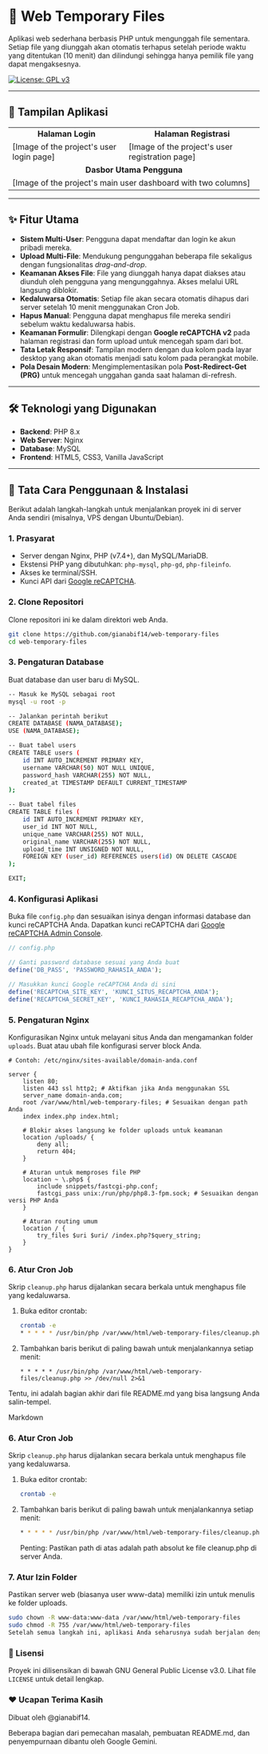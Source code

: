 # 📂 Web Temporary Files

Aplikasi web sederhana berbasis PHP untuk mengunggah file sementara. Setiap file yang diunggah akan otomatis terhapus setelah periode waktu yang ditentukan (10 menit) dan dilindungi sehingga hanya pemilik file yang dapat mengaksesnya.

[![License: GPL v3](https://img.shields.io/badge/License-GPLv3-blue.svg)](https://www.gnu.org/licenses/gpl-3.0)

---

## 📸 Tampilan Aplikasi

<table>
  <tr>
    <td align="center"><strong>Halaman Login</strong></td>
    <td align="center"><strong>Halaman Registrasi</strong></td>
  </tr>
  <tr>
    <td>[Image of the project's user login page]</td>
    <td>[Image of the project's user registration page]</td>
  </tr>
  <tr>
    <td colspan="2" align="center"><strong>Dasbor Utama Pengguna</strong></td>
  </tr>
    <tr>
    <td colspan="2">[Image of the project's main user dashboard with two columns]</td>
  </tr>
</table>

---

## ✨ Fitur Utama

- **Sistem Multi-User**: Pengguna dapat mendaftar dan login ke akun pribadi mereka.
- **Upload Multi-File**: Mendukung pengunggahan beberapa file sekaligus dengan fungsionalitas *drag-and-drop*.
- **Keamanan Akses File**: File yang diunggah hanya dapat diakses atau diunduh oleh pengguna yang mengunggahnya. Akses melalui URL langsung diblokir.
- **Kedaluwarsa Otomatis**: Setiap file akan secara otomatis dihapus dari server setelah 10 menit menggunakan Cron Job.
- **Hapus Manual**: Pengguna dapat menghapus file mereka sendiri sebelum waktu kedaluwarsa habis.
- **Keamanan Formulir**: Dilengkapi dengan **Google reCAPTCHA v2** pada halaman registrasi dan form upload untuk mencegah spam dari bot.
- **Tata Letak Responsif**: Tampilan modern dengan dua kolom pada layar desktop yang akan otomatis menjadi satu kolom pada perangkat mobile.
- **Pola Desain Modern**: Mengimplementasikan pola **Post-Redirect-Get (PRG)** untuk mencegah unggahan ganda saat halaman di-refresh.

---

## 🛠️ Teknologi yang Digunakan

- **Backend**: PHP 8.x
- **Web Server**: Nginx
- **Database**: MySQL
- **Frontend**: HTML5, CSS3, Vanilla JavaScript

---

## 🚀 Tata Cara Penggunaan & Instalasi

Berikut adalah langkah-langkah untuk menjalankan proyek ini di server Anda sendiri (misalnya, VPS dengan Ubuntu/Debian).

### 1. Prasyarat
- Server dengan Nginx, PHP (v7.4+), dan MySQL/MariaDB.
- Ekstensi PHP yang dibutuhkan: `php-mysql`, `php-gd`, `php-fileinfo`.
- Akses ke terminal/SSH.
- Kunci API dari [Google reCAPTCHA](https://www.google.com/recaptcha/admin/create).

### 2. Clone Repositori
Clone repositori ini ke dalam direktori web Anda.

```bash
git clone https://github.com/gianabif14/web-temporary-files
cd web-temporary-files
```

### 3. Pengaturan Database
Buat database dan user baru di MySQL.

```bash
-- Masuk ke MySQL sebagai root
mysql -u root -p

-- Jalankan perintah berikut
CREATE DATABASE (NAMA_DATABASE);
USE (NAMA_DATABASE);

-- Buat tabel users
CREATE TABLE users (
    id INT AUTO_INCREMENT PRIMARY KEY,
    username VARCHAR(50) NOT NULL UNIQUE,
    password_hash VARCHAR(255) NOT NULL,
    created_at TIMESTAMP DEFAULT CURRENT_TIMESTAMP
);

-- Buat tabel files
CREATE TABLE files (
    id INT AUTO_INCREMENT PRIMARY KEY,
    user_id INT NOT NULL,
    unique_name VARCHAR(255) NOT NULL,
    original_name VARCHAR(255) NOT NULL,
    upload_time INT UNSIGNED NOT NULL,
    FOREIGN KEY (user_id) REFERENCES users(id) ON DELETE CASCADE
);

EXIT;
```
### 4. Konfigurasi Aplikasi
Buka file `config.php` dan sesuaikan isinya dengan informasi database dan kunci reCAPTCHA Anda. Dapatkan kunci reCAPTCHA dari [Google reCAPTCHA Admin Console](https://www.google.com/recaptcha/admin/create).

```php
// config.php

// Ganti password database sesuai yang Anda buat
define('DB_PASS', 'PASSWORD_RAHASIA_ANDA');

// Masukkan kunci Google reCAPTCHA Anda di sini
define('RECAPTCHA_SITE_KEY', 'KUNCI_SITUS_RECAPTCHA_ANDA');
define('RECAPTCHA_SECRET_KEY', 'KUNCI_RAHASIA_RECAPTCHA_ANDA');
```
### 5. Pengaturan Nginx
Konfigurasikan Nginx untuk melayani situs Anda dan mengamankan folder `uploads`. Buat atau ubah file konfigurasi server block Anda.

```nginx
# Contoh: /etc/nginx/sites-available/domain-anda.conf

server {
    listen 80;
    listen 443 ssl http2; # Aktifkan jika Anda menggunakan SSL
    server_name domain-anda.com;
    root /var/www/html/web-temporary-files; # Sesuaikan dengan path Anda
    index index.php index.html;

    # Blokir akses langsung ke folder uploads untuk keamanan
    location /uploads/ {
        deny all;
        return 404;
    }

    # Aturan untuk memproses file PHP
    location ~ \.php$ {
        include snippets/fastcgi-php.conf;
        fastcgi_pass unix:/run/php/php8.3-fpm.sock; # Sesuaikan dengan versi PHP Anda
    }

    # Aturan routing umum
    location / {
        try_files $uri $uri/ /index.php?$query_string;
    }
}
```
### 6. Atur Cron Job
Skrip `cleanup.php` harus dijalankan secara berkala untuk menghapus file yang kedaluwarsa.

1. Buka editor crontab:
   ```bash
   crontab -e
   * * * * * /usr/bin/php /var/www/html/web-temporary-files/cleanup.php >> /dev/null 2>&1
   ```
2. Tambahkan baris berikut di paling bawah untuk menjalankannya setiap menit:
   ```
   * * * * * /usr/bin/php /var/www/html/web-temporary-files/cleanup.php >> /dev/null 2>&1
   ```
Tentu, ini adalah bagian akhir dari file README.md yang bisa langsung Anda salin-tempel.

Markdown

### 6. Atur Cron Job
Skrip `cleanup.php` harus dijalankan secara berkala untuk menghapus file yang kedaluwarsa.

1. Buka editor crontab:
   ```bash
   crontab -e
   ```
2. Tambahkan baris berikut di paling bawah untuk menjalankannya setiap menit:
   ```bash
   * * * * * /usr/bin/php /var/www/html/web-temporary-files/cleanup.php >> /dev/null 2>&1
   ```
   Penting: Pastikan path di atas adalah path absolut ke file cleanup.php di server Anda.
   
### 7. Atur Izin Folder
Pastikan server web (biasanya user www-data) memiliki izin untuk menulis ke folder uploads.
```bash
sudo chown -R www-data:www-data /var/www/html/web-temporary-files
sudo chmod -R 755 /var/www/html/web-temporary-files
Setelah semua langkah ini, aplikasi Anda seharusnya sudah berjalan dengan baik.
```
### 📜 Lisensi
Proyek ini dilisensikan di bawah GNU General Public License v3.0. Lihat file `LICENSE` untuk detail lengkap.

### ❤️ Ucapan Terima Kasih
Dibuat oleh @gianabif14.

Beberapa bagian dari pemecahan masalah, pembuatan README.md, dan penyempurnaan dibantu oleh Google Gemini.
